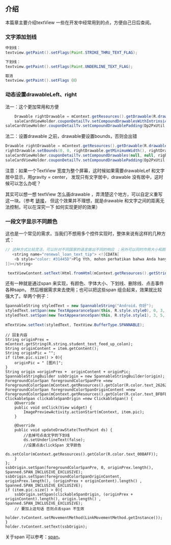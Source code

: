 ## 介绍
本篇章主要介绍textView 一些在开发中经常用到的点，方便自己日后查阅。

### 文字添加划线

```java
中划线：
textview.getPaint().setFlags(Paint.STRIKE_THRU_TEXT_FLAG);

下划线：
textview.getPaint().setFlags(Paint.UNDERLINE_TEXT_FLAG);

取消
textview.getPaint().setFlags（0）
```


### 动态设置drawableLeft、right
法一：这个更加常用和方便

```java
    Drawable rightDrawable = mContext.getResources().getDrawable(R.drawable.arrow_right);
    saleCardViewHolder.couponDetailTv.setCompoundDrawablesWithIntrinsicBounds(null, null, rightDrawable, null);
saleCardViewHolder.couponDetailTv.setCompoundDrawablePadding(Dp2PxUtil.dip2px(mContext, 5F));
```

法二：设置drawable 之前，drawable要设置bounds，否则会出错
```java
Drawable rightDrawable = mContext.getResources().getDrawable(R.drawable.arrow_right);
rightDrawable.setBounds(0, 0, rightDrawable.getMinimumWidth(), rightDrawable.getMinimumHeight());
saleCardViewHolder.couponDetailTv.setCompoundDrawables(null, null, rightDrawable, null);
saleCardViewHolder.couponDetailTv.setCompoundDrawablePadding(Dp2PxUtil.dip2px(mContext, 5F));
```

注意：如果一个TextView 宽度为整个屏幕，这时候如果需要drawableLef 和文字居中显示，用gravity = center， 发现只有文字居中，drawable 没有居中，这时候可以怎么办呢？

其实可以想一想 textView 怎么画drawable ，弄清楚这个地方，可以自定义重写这一块。（参考 [链接](https://www.cnblogs.com/annieBaby/p/6635472.html)， 但这个效果并不理想，就是drawable 和文字之间的距离无法控制，可以在深究一下 如何实现更好的效果）

### 一段文字显示不同颜色 
这也是一个常见的需求，当我们不想用多个控件实现时，整体来说有这样的几种方式：

```java
// 这种方式比较灵活，可以针对不同国家的语言做出不同的响应 ；另外可以同时作用大小和颜色、斜体、加粗等html 样式
   <string name="renewal_loan_text_tip"> <![CDATA[
    <b style="color: #31445D">Plg Yth, mohon perhatikan bahwa Anda hanya <i><font color=#FFCD3C>akan mendapatkan 1 pinjaman</font></i> dari yang Anda pilih, berdasarkan skor kredit Anda.</b>
]]></string>

 textViewContent.setText(Html.fromHtml(mContext.getResources().getString(R.string.renewal_loan_text_tip)));
```
还有一种就是通过span 来实现，有颜色、字体大小、下划线、删除线、点击事件各种sapn， 然后根据需求来去使用；也可以把这些span 组合起来，效果就比较强大了。举两个例子：

```java
SpannableString styledText = new SpannableString("Android，你好");
styledText.setSpan(new TextAppearanceSpan(this, R.style.style0), 0, 3, Spanned.SPAN_EXCLUSIVE_EXCLUSIVE);
styledText.setSpan(new TextAppearanceSpan(this, R.style.style1), 3, 5, Spanned.SPAN_EXCLUSIVE_EXCLUSIVE);
         
mTextView.setText(styledText, TextView.BufferType.SPANNABLE);
```


```
// 回复内容
String originPrex = mContext.getString(R.string.student_text_feed_up_colon);
String originContent = item.getContent();
String originPic = "";
if (item.pic.size() > 0){
    originPic = " [图片]";
}
String origin =originPrex +  originContent + originPic;
SpannableStringBuilder ssbOrigin = new SpannableStringBuilder(origin);
ForegroundColorSpan foregroundColorSpanPre =new ForegroundColorSpan(mContext.getResources().getColor(R.color.text_262626));
ForegroundColorSpan foregroundColorSpanOriginContent =new ForegroundColorSpan(mContext.getResources().getColor(R.color.text_BFBFBF));
ClickableSpan clickableSpanOrigin =new ClickableSpan() {
    @Override
    public void onClick(View widget) {
        ImagePreviewActivity.actionStart(mContext, item.pic);
    }

    @Override
    public void updateDrawState(TextPaint ds) {
        //去掉可点击文字的下划线
        ds.setUnderlineText(false);
        //设置点击clickSpan 文字颜色
        ds.setColor(mContext.getResources().getColor(R.color.text_00BAFF));
    }
};
ssbOrigin.setSpan(foregroundColorSpanPre, 0, originPrex.length(), Spanned.SPAN_INCLUSIVE_EXCLUSIVE);
ssbOrigin.setSpan(foregroundColorSpanOriginContent, originPrex.length(), (originPrex + originContent).length() , Spanned.SPAN_INCLUSIVE_EXCLUSIVE);
if (item.pic.size() > 0){
    ssbOrigin.setSpan(clickableSpanOrigin, (originPrex + originContent).length(), origin.length() , Spanned.SPAN_INCLUSIVE_EXCLUSIVE);
    // 要加上这句话 否则点击span 不生效
    holder.tvContent.setMovementMethod(LinkMovementMethod.getInstance());
}
holder.tvContent.setText(ssbOrigin);
```

关于span 可以参考：[span](https://blog.csdn.net/zrbcsdn/article/details/53186948)。